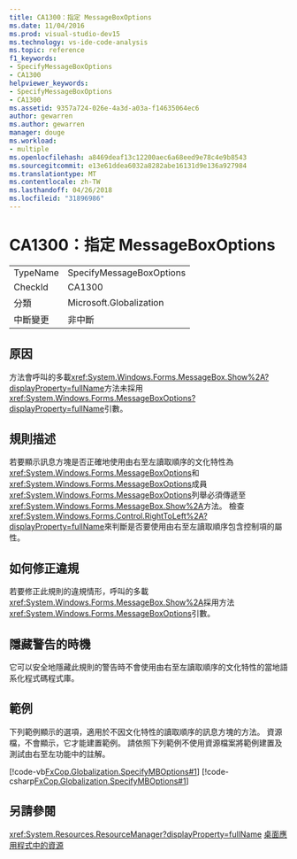 ```yaml
---
title: CA1300：指定 MessageBoxOptions
ms.date: 11/04/2016
ms.prod: visual-studio-dev15
ms.technology: vs-ide-code-analysis
ms.topic: reference
f1_keywords:
- SpecifyMessageBoxOptions
- CA1300
helpviewer_keywords:
- SpecifyMessageBoxOptions
- CA1300
ms.assetid: 9357a724-026e-4a3d-a03a-f14635064ec6
author: gewarren
ms.author: gewarren
manager: douge
ms.workload:
- multiple
ms.openlocfilehash: a8469deaf13c12200aec6a68eed9e78c4e9b8543
ms.sourcegitcommit: e13e61ddea6032a8282abe16131d9e136a927984
ms.translationtype: MT
ms.contentlocale: zh-TW
ms.lasthandoff: 04/26/2018
ms.locfileid: "31896986"
---
```

# <a name="ca1300-specify-messageboxoptions"></a>CA1300：指定 MessageBoxOptions
|||
|-|-|
|TypeName|SpecifyMessageBoxOptions|
|CheckId|CA1300|
|分類|Microsoft.Globalization|
|中斷變更|非中斷|

## <a name="cause"></a>原因
 方法會呼叫的多載<xref:System.Windows.Forms.MessageBox.Show%2A?displayProperty=fullName>方法未採用<xref:System.Windows.Forms.MessageBoxOptions?displayProperty=fullName>引數。

## <a name="rule-description"></a>規則描述
 若要顯示訊息方塊是否正確地使用由右至左讀取順序的文化特性為<xref:System.Windows.Forms.MessageBoxOptions>和<xref:System.Windows.Forms.MessageBoxOptions>成員<xref:System.Windows.Forms.MessageBoxOptions>列舉必須傳遞至<xref:System.Windows.Forms.MessageBox.Show%2A>方法。 檢查<xref:System.Windows.Forms.Control.RightToLeft%2A?displayProperty=fullName>來判斷是否要使用由右至左讀取順序包含控制項的屬性。

## <a name="how-to-fix-violations"></a>如何修正違規
 若要修正此規則的違規情形，呼叫的多載<xref:System.Windows.Forms.MessageBox.Show%2A>採用方法<xref:System.Windows.Forms.MessageBoxOptions>引數。

## <a name="when-to-suppress-warnings"></a>隱藏警告的時機
 它可以安全地隱藏此規則的警告時不會使用由右至左讀取順序的文化特性的當地語系化程式碼程式庫。

## <a name="example"></a>範例
 下列範例顯示的選項，適用於不因文化特性的讀取順序的訊息方塊的方法。 資源檔，不會顯示，它才能建置範例。 請依照下列範例不使用資源檔案將範例建置及測試由右至左功能中的註解。

 [!code-vb[FxCop.Globalization.SpecifyMBOptions#1](../code-quality/codesnippet/VisualBasic/ca1300-specify-messageboxoptions_1.vb)]
 [!code-csharp[FxCop.Globalization.SpecifyMBOptions#1](../code-quality/codesnippet/CSharp/ca1300-specify-messageboxoptions_1.cs)]

## <a name="see-also"></a>另請參閱
 <xref:System.Resources.ResourceManager?displayProperty=fullName> [桌面應用程式中的資源](/dotnet/framework/resources/index)